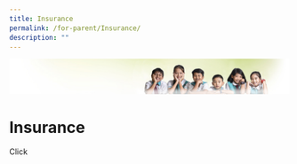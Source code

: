 ```yaml
---
title: Insurance
permalink: /for-parent/Insurance/
description: ""
---
```

![](/images/Banner.jpg)

Insurance
=========

Click